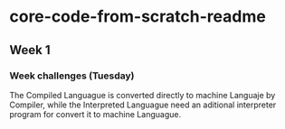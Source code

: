 # core-code-from-scratch-readme

## Week 1

### Week challenges (Tuesday) 
The Compiled Languague is converted directly to machine Languaje by Compiler, while the Interpreted Languague need an aditional interpreter program for convert it to machine Languague.
